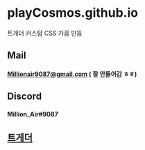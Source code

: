 # playCosmos.github.io
트게더 커스텀 CSS 가끔 만듬


## Mail
#### Millionair9087@gmail.com ( 잘 안들어감 ㅎㅎ)

## Discord
#### Million_Air#9087

## [트게더](https://tgd.kr/million_air)
